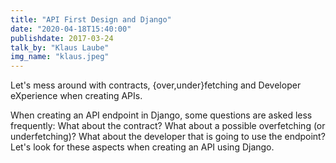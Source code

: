 ```yaml
---
title: "API First Design and Django"
date: "2020-04-18T15:40:00"
publishdate: 2017-03-24
talk_by: "Klaus Laube"
img_name: "klaus.jpeg"
---
```


Let's mess around with contracts, {over,under}fetching and Developer
eXperience when creating APIs.

When creating an API endpoint in Django, some questions are asked less frequently:
What about the contract? What about a possible overfetching
(or underfetching)? What about the
developer that is going to use the endpoint? Let's look for these
aspects when creating an API using Django.